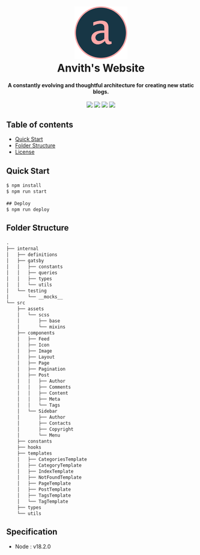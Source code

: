 <h1 align="center">
  <picture>
    <source media="(prefers-color-scheme: dark)" srcset="https://github.com/alxshelepenok/gatsby-starter-lumen/blob/master/.github/logo-light.png" width="140">
    <img src="./content/images/favicon.png" width="140">
  </picture>
  <br>
  Anvith's Website
</h1>

<h4 align="center">
  A constantly evolving and thoughtful architecture for creating new static blogs.
</h4>

<p align="center">
  <a target="_blank" href="https://codecov.io/gh/alxshelepenok/gatsby-starter-lumen"><img src="https://codecov.io/gh/alxshelepenok/gatsby-starter-lumen/branch/master/graph/badge.svg"></a> <a target="_blank" href="https://www.codacy.com/gh/alxshelepenok/gatsby-starter-lumen/dashboard?utm_source=github.com&amp;utm_medium=referral&amp;utm_content=alxshelepenok/gatsby-starter-lumen&amp;utm_campaign=Badge_Grade"><img src="https://app.codacy.com/project/badge/Grade/2d21235e36e34b758aaa27fecd3c8048"></a> <a target="_blank" href="https://codeclimate.com/github/alxshelepenok/gatsby-starter-lumen"><img src="https://img.shields.io/codeclimate/maintainability/alxshelepenok/gatsby-starter-lumen.svg"></a> <a href="https://app.fossa.io/projects/git%2Bgithub.com%2Falxshelepenok%2Fgatsby-starter-lumen?ref=badge_shield" alt="FOSSA Status"><img src="https://app.fossa.io/api/projects/git%2Bgithub.com%2Falxshelepenok%2Fgatsby-starter-lumen.svg?type=shield"/></a>
</p>

## Table of contents

- [Quick Start](http://github.com/alxshelepenok/gatsby-starter-lumen#quick-start)
- [Folder Structure](http://github.com/alxshelepenok/gatsby-starter-lumen#folder-structure)
- [License](http://github.com/alxshelepenok/gatsby-starter-lumen#license)

## Quick Start

```
$ npm install
$ npm run start

## Deploy
$ npm run deploy
```

## Folder Structure

```
.
├── internal
│   ├── definitions
│   ├── gatsby
│   │   ├── constants
│   │   ├── queries
│   │   ├── types
│   │   └── utils
│   └── testing
│       └── __mocks__
└── src
    ├── assets
    │   └── scss
    │       ├── base
    │       └── mixins
    ├── components
    │   ├── Feed
    │   ├── Icon
    │   ├── Image
    │   ├── Layout
    │   ├── Page
    │   ├── Pagination
    │   ├── Post
    │   │   ├── Author
    │   │   ├── Comments
    │   │   ├── Content
    │   │   ├── Meta
    │   │   └── Tags
    │   └── Sidebar
    │       ├── Author
    │       ├── Contacts
    │       ├── Copyright
    │       └── Menu
    ├── constants
    ├── hooks
    ├── templates
    │   ├── CategoriesTemplate
    │   ├── CategoryTemplate
    │   ├── IndexTemplate
    │   ├── NotFoundTemplate
    │   ├── PageTemplate
    │   ├── PostTemplate
    │   ├── TagsTemplate
    │   └── TagTemplate
    ├── types
    └── utils
```

## Specification

- Node : v18.2.0
